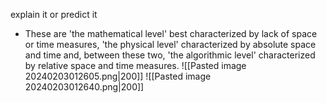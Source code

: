 explain it or predict it
- These are 'the mathematical level' best characterized by lack of space or time measures, 'the physical level' characterized by absolute space and time and, between these two, 'the algorithmic level' characterized by relative space and time measures.
![[Pasted image 20240203012605.png|200]]
![[Pasted image 20240203012640.png|200]]
